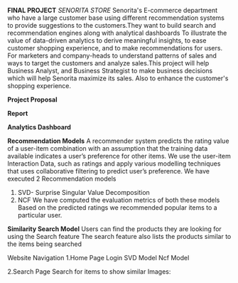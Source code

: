 **FINAL PROJECT**
*SENORITA STORE*
Senorita's E-commerce department who have a large customer base using different recommendation systems to provide suggestions to the customers.They want to build search and recommendation engines along with analytical dashboards
To illustrate the value of data-driven analytics to derive meaningful insights, to ease customer shopping experience, and to make recommendations for users. For marketers and company-heads to understand patterns of sales and ways to target the customers and analyze sales.This project will help Business Analyst, and Business Strategist to make business decisions which will help Senorita maximize its sales. Also to enhance the customer's shopping experience.


**Project Proposal**

**Report**


**Analytics Dashboard**




























**Recommendation Models** 
A recommender system predicts the rating value of a user-item combination with an assumption that the training data available indicates a user’s preference for other items.
We use the user-item Interaction Data, such as ratings and apply various modelling techniques that uses collaborative filtering to predict user’s preference.
We have executed 2 Recommendation models
1. SVD- Surprise Singular Value Decomposition
2. NCF
We have computed the evaluation metrics of both these models
Based on the predicted ratings we recommended popular items to a particular user.


**Similarity Search Model**
Users can find the products they are looking for using the Search feature
The search feature also lists the products similar to the items being searched

  
  Website Navigation
  1.Home Page
   Login
    SVD Model
    Ncf Model
  
  
  2.Search Page
   Search for items to show similar Images:
  
  
  
